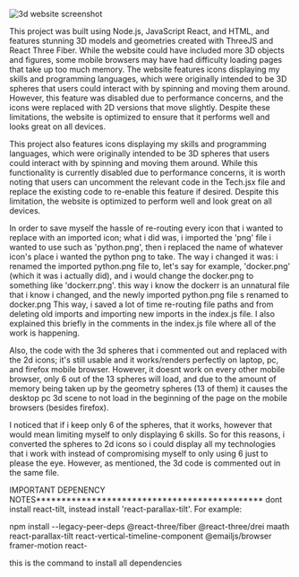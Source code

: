 ![3d website screenshot](https://user-images.githubusercontent.com/81267007/229323461-45567313-0b16-4a23-9e67-cd3d068f3534.png)

This project was built using Node.js, JavaScript React, and HTML, and features stunning 3D models and geometries created with ThreeJS and React Three Fiber. While the website could have included more 3D objects and figures, some mobile browsers may have had difficulty loading pages that take up too much memory. The website features icons displaying my skills and programming languages, which were originally intended to be 3D spheres that users could interact with by spinning and moving them around. However, this feature was disabled due to performance concerns, and the icons were replaced with 2D versions that move slightly. Despite these limitations, the website is optimized to ensure that it performs well and looks great on all devices.

This project also features icons displaying my skills and programming languages, which were originally intended to be 3D spheres that users could interact with by spinning and moving them around. While this functionality is currently disabled due to performance concerns, it is worth noting that users can uncomment the relevant code in the Tech.jsx file and replace the existing code to re-enable this feature if desired. Despite this limitation, the website is optimized to perform well and look great on all devices.

In order to save myself the hassle of re-routing every icon that i wanted to replace with an imported icon; what i did was, i imported the 'png' file i wanted to use such as 'python.png', then i replaced the name of whatever icon's place i wanted the python png to take. The way i changed it was: i renamed the imported python.png file to, let's say for example, 'docker.png' (which it was i actually did), and i would change the docker.png to something like 'dockerr.png'. this way i know the dockerr is an unnatural file that i know i changed, and the newly imported python.png file s renamed to docker.png 
This way, i saved a lot of time re-routing file paths and from deleting old imports and importing new imports in the index.js file. I also explained this briefly in the comments in the index.js file where all of the work is happening. 

Also, the code with the 3d spheres that i commented out and replaced with the 2d icons; it's still usable and it works/renders perfectly on laptop, pc, and firefox mobile browser. However, it doesnt work on every other mobile browser, only 6 out of the 13 spheres will load, and due to the amount of memory being taken up by the geometry spheres (13 of them) it causes the desktop pc 3d scene to not load in the beginning of the page on the mobile browsers (besides firefox).

I noticed that if i keep only 6 of the spheres, that it works, however that would mean limiting myself to only displaying 6 skills. So for this reasons, i converted the spheres to 2d icons so i could display all my technologies that i work with instead of compromising myself to only using 6 just to please the eye. However, as mentioned, the 3d code is commented out in the same file.

IMPORTANT DEPENENCY NOTES*********************************************
dont install react-tilt, instead install 'react-parallax-tilt'. For example:

npm install --legacy-peer-deps @react-three/fiber @react-three/drei maath react-parallax-tilt react-vertical-timeline-component @emailjs/browser framer-motion react-


this is the command to install all dependencies
